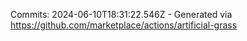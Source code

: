 Commits: 2024-06-10T18:31:22.546Z - Generated via https://github.com/marketplace/actions/artificial-grass
<br>
